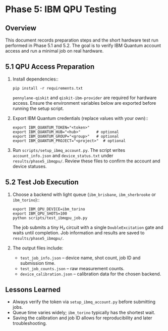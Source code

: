 Phase 5: IBM QPU Testing
========================

Overview
--------
This document records preparation steps and the short hardware test run
performed in Phase 5.1 and 5.2. The goal is to verify IBM Quantum account
access and run a minimal job on real hardware.

5.1 QPU Access Preparation
-------------------------
1. Install dependencies::

       pip install -r requirements.txt

   ``pennylane-qiskit`` and ``qiskit-ibm-provider`` are required for hardware
   access. Ensure the environment variables below are exported before running
   the setup script.

2. Export IBM Quantum credentials (replace values with your own)::

       export IBM_QUANTUM_TOKEN="<token>"
       export IBM_QUANTUM_HUB="<hub>"       # optional
       export IBM_QUANTUM_GROUP="<group>"   # optional
       export IBM_QUANTUM_PROJECT="<project>"  # optional

3. Run ``scripts/setup_ibmq_account.py``. The script writes ``account_info.json``
   and ``device_status.txt`` under ``results/phase5_ibmqpu/``. Review these
   files to confirm the account and device statuses.

5.2 Test Job Execution
----------------------
1. Choose a backend with light queue (``ibm_brisbane``, ``ibm_sherbrooke`` or
   ``ibm_torino``)::

       export IBM_QPU_DEVICE=ibm_torino
       export IBM_QPU_SHOTS=100
       python scripts/test_ibmqpu_job.py

   The job submits a tiny H₂ circuit with a single ``DoubleExcitation`` gate
   and waits until completion. Job information and results are saved to
   ``results/phase5_ibmqpu/``.

2. The output files include:
   - ``test_job_info.json`` – device name, shot count, job ID and submission time.
   - ``test_job_counts.json`` – raw measurement counts.
   - ``device_calibration.json`` – calibration data for the chosen backend.

Lessons Learned
---------------
- Always verify the token via ``setup_ibmq_account.py`` before submitting jobs.
- Queue time varies widely; ``ibm_torino`` typically has the shortest wait.
- Saving the calibration and job ID allows for reproducibility and later
  troubleshooting.